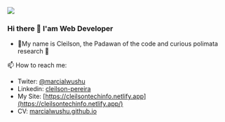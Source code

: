 <!--
<p align="center">
<img src="https://trello-attachments.s3.amazonaws.com/5d7e8031eaec3e42c24aade0/5f0a309642c1865c609c1cac/df74c331c9663f2494361601a0c3ea70/dev.gif" ></img>
</p>
-->
![](https://trello-attachments.s3.amazonaws.com/5d7e8031eaec3e42c24aade0/5f0a309642c1865c609c1cac/90786249d0f501a332057f8db5f01ac3/bc9853a836254c4e926b405fa665ba19.gif)

### Hi there 👋 I'am Web Developer 

- 🌱My name is Cleilson, the Padawan of the code and curious polimata research 💬

📫 How to reach me:

- Twiter: [@marcialwushu](https://twitter.com/marcialwushu)
- Linkedin: [cleilson-pereira](https://www.linkedin.com/in/cleilson-pereira-b2aaaa35/)
- My Site: [https://cleilsontechinfo.netlify.app](https://cleilsontechinfo.netlify.app/)
- CV: [marcialwushu.github.io](https://marcialwushu.github.io/)

<!--
**marcialwushu/marcialwushu** is a ✨ _special_ ✨ repository because its `README.md` (this file) appears on your GitHub profile.

Here are some ideas to get you started:

- 🔭 I’m currently working on ...
- 🌱 I’m currently learning ...
- 👯 I’m looking to collaborate on ...
- 🤔 I’m looking for help with ...
- 💬 Ask me about ...
- 📫 How to reach me: ...
- 😄 Pronouns: ...
- ⚡ Fun fact: ...
-->
